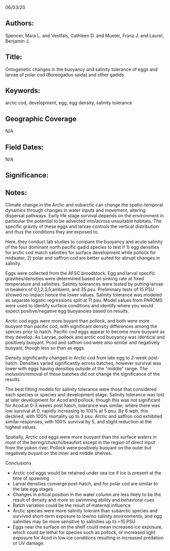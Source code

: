 06/03/20
## Authors:
Spencer, Mara L. and Vestfals, Cathleen D. and Mueter, Franz J. and Laurel, Benjamin J.
## Title:
Ontogenetic changes in the buoyancy and salinity tolerance of eggs and larvae of polar cod (Boreogadus saida) and other gadids
## Keywords:
arctic cod, development, egg, egg density, salinity tolerance
## Geographic Coverage
N/A
## Field Dates:
N/A
## Significance:

## Notes:
Climate change in the Arctic and subarctic can change the spatio-temporal dynamics through changes in water inputs and movement, altering dispersal pathways. Early life stage survival depends on the environment in particular the potential to be advected into/across unsuitable habitats. The specific gravity of these eggs and larvae controls the vertical distribution and thus the conditions they are exposed to.

Here, they conduct lab studies to compare the buoyancy and acute salinity of the four dominant north pacific gadid species to test if 1) egg densities for arctic cod match salinities for surface development while pollock for midwater, 2) polar and saffron cod are better suited for abrupt changes in salinity.

Eggs were collected from the AFSC broodstock. Egg and larval specific gravities/densities were determined based on sinking rate at fixed temperature and salinities. Salinity tolerances were tested by putting larvae in beakers of 0,1,2,3,5,ambient, and 35 psu. Preliminary tests of 15 PSU showed no impact hence the lower values. Salinity tolerance was modeled as separate logistic regressions split at 11 psu. Model values from PAROMS were used to identify surface conditions and identify where you would expect positive/negative egg buoyancies based on results.

Arctic cod eggs were more buyant than pollock, and both were more buoyant than pacific cod, with significant density differences among the species prior to hatch. Pacific cod eggs appear to become more buoyant as they develop. As Larvae, pollock and arctic cod buoyancy was identical and positively buoyant. Pcod and saffron cod were also similar and negatively buoyant, though less so than as eggs.

Density significantly changed in Arctic cod from late egg to 2-week post-hatch. Densities varied significantly across batches, however survival was lower with eggs having densities outside of the "middle" range. The inclusion/removal of these batches did not change the significance of the results.

The best fitting models for salinity tolerance were those that considered each species or species and development stage. Salinity tolerance was lost at later development for Acod and pollock, though this was not significant for Acod.at 0-3 weeks post hatch, tolerance was similar, where there was low survival at 0, rapidly increasing to 100% at 5 psu. By 6 wph, this declined, with 100% mortality up to 3 psu. Arctic and saffron cod exhibited similar responses, with 100% survival by 5, and slight reduction at the highest values.

Spatially, Arctic cod eggs were more buoyant than the surface waters in most of the bering/chukchi/beaufort except in the region of direct input from the yukon river. Pollock were positively buoyant on the outer but negatively buyant on the inner and middle shelves.

Conclusions
- Arctic cod eggs would be retained under sea ice if ice is present at the time of spawning
- Larval densities converge post-hatch, and for polar cod are similar to the late egg stages
- Changes in ertical position in the water column are less likely to be the result of density and more so swimming ability and behavioral cues
- Batch variation could be the result of maternal influence
- Arctic species were more salinity tolerant than subarctic species and survived short-term exposure to low/no salinity environments, and egg salinities may be more sensitive to salinities up to ~15 PSU
- Eggs near the surface on the shelf could mean increased ice exposure, which could be lethal for species such as pollock, or increased light exposure for Acod in low ice conditions resulting in increased predation or UV damage.
